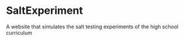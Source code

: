 # SaltExperiment
A website that simulates the salt testing experiments of the high school curriculum
